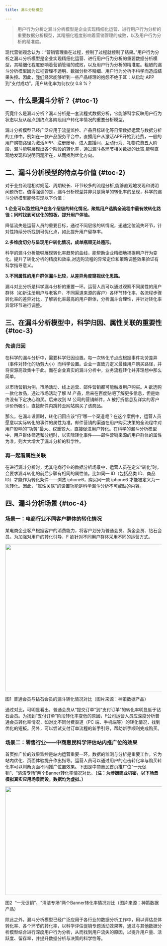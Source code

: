 ```yaml
---
title: 漏斗分析模型

---
```

> 用户行为分析之漏斗分析模型是企业实现精细化运营、进行用户行为分析的重要数据分析模型，其精细化程度影响着营销管理的成败，以及用户行为分析的精准度。

现代营销观念认为：“营销管理重在过程，控制了过程就控制了结果。”用户行为分析之漏斗分析模型是企业实现精细化运营、进行用户行为分析的重要数据分析模型，其精细化程度影响着营销管理的成败，以及用户行为分析的精准度。粗陋的漏斗分析模型因为过程管理不透明、数据分析不精细、用户行为分析不科学而造成结果失控。因此，[我们](https://www.w3cdoc.com)经常能够听到一些产品经理的抱怨不绝于耳：从启动 APP 到“支付成功”，用户转化率为何仅仅 0.8 %？

## 一、什么是漏斗分析？ {#toc-1}

究竟什么是漏斗分析？漏斗分析是一套流程式数据分析，它能够科学反映用户行为状态以及从起点到终点各阶段用户转化率情况的重要分析模型。

漏斗分析模型已经广泛应用于流量监控、产品目标转化等日常数据运营与数据分析的工作中。例如在一款产品服务平台中，直播用户从激活APP开始到花费，一般的用户购物路径为激活APP、注册账号、进入直播间、互动行为、礼物花费五大阶段，漏斗能够展现出各个阶段的转化率，通过漏斗各环节相关数据的比较,能够直观地发现和说明问题所在，从而找到优化方向。

## 二、漏斗分析模型的特点与价值 {#toc-2}

对于业务流程相对规范、周期较长、环节较多的流程分析,能够直观地发现和说明问题所在。值得强调的是，漏斗分析模型并非只是简单的转化率的呈现，科学的漏斗分析模型能够实现以下价值：

**1.企业可以监控用户在各个层级的转化情况，聚焦用户选购全流程中最有效转化路径；同时找到可优化的短板，提升用户体验。**

降低流失是运营人员的重要目标，通过不同层级的转情况，迅速定位流失环节，针对性持续分析找到可优化点，如此提升用户留存率。

**2.多维度切分与呈现用户转化情况，成单瓶颈无处遁形。**

科学的漏斗分析能够展现转化率趋势的曲线，能帮助企业精细地捕捉用户行为变化。提升了转化分析的精度和效率,对选购流程的异常定位和策略调整效果验证有科学指导意义。

**3.不同属性的用户群体漏斗比较，从差异角度窥视优化思路。**

漏斗对比分析是科学漏斗分析的重要一环。运营人员可以通过观察不同属性的用户群体（如新注册用户与老客户、不同渠道来源的客户）各环节转化率，各流程步骤转化率的差异对比，了解转化率最高的用户群体，分析漏斗合理性，并针对转化率异常环节进行调整。

## 三、在漏斗分析模型中，科学归因、属性关联的重要性 {#toc-3}

### **先谈归因**

在科学的漏斗分析中，需要科学归因设置。每一次转化节点应根据事件功劳差异（事件对转化的功劳大小）而科学设置。企业一直致力定义最佳用户购买路径，并将资源高效集中于此。而在企业真实的漏斗分析中，业务流程转化并非理想中那么简单。

以市场营销为例，市场活动、线上运营、邮件营销都可能触发用户购买。A 欲选购一款化妆品，通过市场活动了解 M 产品，后来在百度贴吧了解更多信息，但是始终没有下定决心购买。后来收到 M 公司的营销邮件，A 被打折信息及详实的客户评价所吸引，直接邮件内跳转至网站购买了该商品。

那么，在漏斗设置时，转化归因应该“归”哪一个渠道呢？在这个案例中，运营人员愿意以实际转化的事件的属性为准。邮件营销的渠道在用户购买决策的全流程中对用户影响的“功劳”最大、权重较大，直接促进用户转化。在科学的漏斗分析模型中，用户群体筛选和分组时，以实际转化事件——邮件营销来源的用户群体的属性为准，则大大增大了漏斗分析的科学性。

### **再一起看属性关联**

在进行漏斗分析时，尤其电商行业的数据分析场景中，运营人员在定义“转化”时，会要求漏斗转化的前后步骤有相同的属性值。比如同一 ID（包括品类 ID、商品 ID）才能作为转化条件——浏览 iphone6，购买同一款 iphone6 才能被定义为一次转化。因此，“属性关联”的设置功能是科学漏斗分析不可或缺的内容。

## 四、漏斗分析场景 {#toc-4}

### **场景一：电商行业不同客户群体的转化情况**

某电商企业客户根据客户的消费能力，将客户划分为普通会员、黄金会员、钻石会员。为加强对用户的转化引导，F 欲针对不同用户群体采用不同的运营方式。

<img loading="lazy" class="aligncenter" src="https://haomou.oss-cn-beijing.aliyuncs.com/upload/2021/05/a8QIC3deJCTWGGKpaVhk.png" data-src="https://haomou.oss-cn-beijing.aliyuncs.com/upload/2021/05/a8QIC3deJCTWGGKpaVhk.png?x-oss-process=image/format,webp" alt="" width="745" height="472" data-action="zoom" />

图1  普通会员与钻石会员的漏斗转化情况对比（图片来源：神策数据产品）

通过对比，可明显看出，普通会员从“提交订单”到“支付订单”的转化率明显低于钻石会员。为找到“支付订单”阶段转化率变低的原因，F公司运营人员应深度分析普通会员转化率情况，如对比不同付费渠道（PC 端、手机端等）的转化情况，找到优化的短板。另外，可以尝试支付订单流程的新手引导，帮助新手顺利完成购买。

### **场景二：零售行业——中商惠民科学评估站内推广位的效果**

首页推广位的效果监控是站内运营重要一环，数据的监测与分析是重要工作，它为站内优化、页面体验提升作出指导。运营人员可以通过用户的点击转化率与购买转化率可以判断页面不同推广位置效果。下图是中商惠民首页推广位“一元促销”、“清洁专场”两个Banner转化率情况对比。**（注：为涉嫌商业机密，以下场景模拟真实应用场景而设，数据均为虚拟。）**

<img loading="lazy" class="aligncenter" src="https://haomou.oss-cn-beijing.aliyuncs.com/upload/2021/05/QX10JrMVFmVXn8IcSN0F.png" data-src="https://haomou.oss-cn-beijing.aliyuncs.com/upload/2021/05/QX10JrMVFmVXn8IcSN0F.png?x-oss-process=image/format,webp" alt="" width="743" height="348" data-action="zoom" />

图2  “一元促销”、“清洁专场”两个Banner转化率情况对比（图片来源：神策数据产品）

除此之外，漏斗分析模型已经广泛应用于各行业的数据分析工作中，用以评估总体转化率、各个环节的转化率，以科学评估促销专题活动效果等，通过与其他数据分析模型结合进行深度用户行为分析，从而找到用户流失的原因，以提升用户量、活跃度、留存率，并提升数据分析与决策的科学性等。
